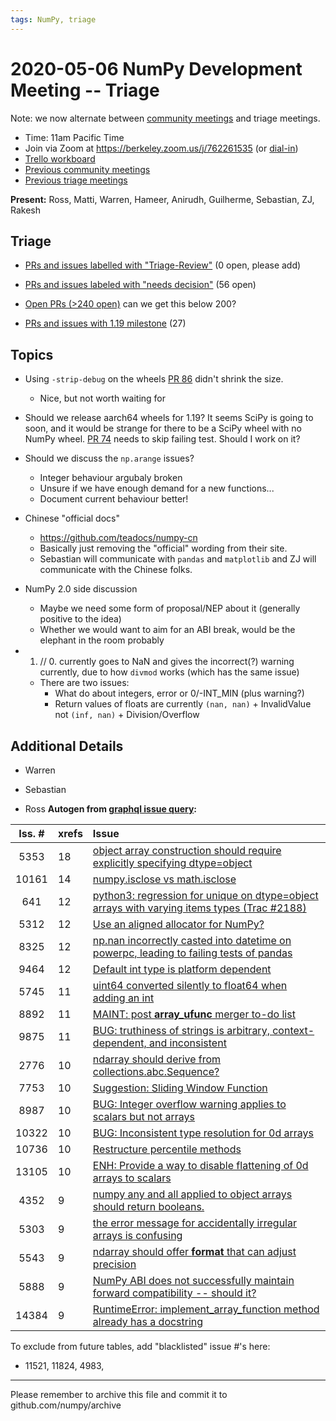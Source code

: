 ```yaml
---
tags: NumPy, triage
---
```


# 2020-05-06 NumPy Development Meeting -- Triage

Note: we now alternate between [community meetings](https://hackmd.io/76o-IxCjQX2mOXO_wwkcpg) and triage meetings.

- Time: 11am Pacific Time
- Join via Zoom at https://berkeley.zoom.us/j/762261535 (or [dial-in](https://berkeley.zoom.us/u/aC3ENhycM))
- [Trello workboard](https://trello.com/b/Azg4fYZH/numpy-at-bids)
- [Previous community meetings](https://github.com/numpy/archive/tree/master/status_meetings)
- [Previous triage meetings](https://github.com/numpy/archive/tree/master/triage_meetings)


**Present:** Ross, Matti, Warren, Hameer, Anirudh, Guilherme, Sebastian, ZJ, Rakesh


## Triage

- [PRs and issues labelled with "Triage-Review"](https://github.com/numpy/numpy/labels/Triage-review) (0 open, please add)

- [PRs and issues labeled with "needs decision"](https://github.com/numpy/numpy/labels/54%20-%20Needs%20decision) (56 open)

- [Open PRs (>240 open)](https://github.com/numpy/numpy/pulls) can we get this below 200?

- [PRs and issues with 1.19 milestone](https://github.com/numpy/numpy/milestones/1.19.0%20release) (27)



## Topics

- Using `-strip-debug` on the wheels [PR 86](https://github.com/MacPython/numpy-wheels/pull/86) didn't shrink the size.
  - Nice, but not worth waiting for

- Should we release aarch64 wheels for 1.19? It seems SciPy is going to soon, and it would be strange for there to be a SciPy wheel with no NumPy wheel. [PR 74](https://github.com/MacPython/numpy-wheels/pull/74) needs to skip failing test. Should I work on it?

- Should we discuss the `np.arange` issues?
  - Integer behaviour argubaly broken
  - Unsure if we have enough demand for a new functions...
  - Document current behaviour better!

- Chinese "official docs"
  - https://github.com/teadocs/numpy-cn
  - Basically just removing the "official" wording from their site.
  - Sebastian will communicate with `pandas` and `matplotlib` and ZJ will communicate with the Chinese folks.

- NumPy 2.0 side discussion
  - Maybe we need some form of proposal/NEP about it (generally positive to the idea)
  - Whether we would want to aim for an ABI break, would be the elephant in the room probably

- 1. // 0. currently goes to NaN and gives the incorrect(?) warning currently, due to how `divmod` works (which has the same issue)
  - There are two issues: 
    - What do about integers, error or 0/-INT_MIN (plus warning?)
    - Return values of floats are currently ``(nan, nan)`` + InvalidValue not ``(inf, nan)`` + Division/Overflow


## Additional Details

- Warren

- Sebastian


- Ross
  **Autogen from [graphql issue query](https://github.com/rossbar/github_graphql):**

| Iss. \# | xrefs | Issue                                                                                                                                    |
|:-------:|:----- |:---------------------------------------------------------------------------------------------------------------------------------------- |
|  5353   | 18    | [object array construction should require explicitly specifying dtype=object](https://github.com/numpy/numpy/issues/5353)                |
|  10161  | 14    | [numpy.isclose vs math.isclose](https://github.com/numpy/numpy/issues/10161)                                                             |
|   641   | 12    | [python3: regression for unique on dtype=object arrays with varying items types (Trac #2188)](https://github.com/numpy/numpy/issues/641) |
|  5312   | 12    | [Use an aligned allocator for NumPy?](https://github.com/numpy/numpy/issues/5312)                                                        |
|  8325   | 12    | [np.nan incorrectly casted into datetime on powerpc, leading to failing tests of pandas](https://github.com/numpy/numpy/issues/8325)     |
|  9464   | 12    | [Default int type is platform dependent](https://github.com/numpy/numpy/issues/9464)                                                     |
|  5745   | 11    | [uint64 converted silently to float64 when adding an int](https://github.com/numpy/numpy/issues/5745)                                    |
|  8892   | 11    | [MAINT: post __array_ufunc__ merger to-do list](https://github.com/numpy/numpy/issues/8892)                                              |
|  9875   | 11    | [BUG: truthiness of strings is arbitrary, context-dependent, and inconsistent](https://github.com/numpy/numpy/issues/9875)               |
|  2776   | 10    | [ndarray should derive from collections.abc.Sequence?](https://github.com/numpy/numpy/issues/2776)                                       |
|  7753   | 10    | [Suggestion: Sliding Window Function](https://github.com/numpy/numpy/issues/7753)                                                        |
|  8987   | 10    | [BUG: Integer overflow warning applies to scalars but not arrays](https://github.com/numpy/numpy/issues/8987)                            |
|  10322  | 10    | [BUG: Inconsistent type resolution for 0d arrays](https://github.com/numpy/numpy/issues/10322)                                           |
|  10736  | 10    | [Restructure percentile methods](https://github.com/numpy/numpy/issues/10736)                                                            |
|  13105  | 10    | [ENH: Provide a way to disable flattening of 0d arrays to scalars](https://github.com/numpy/numpy/issues/13105)                          |
|  4352   | 9     | [numpy any and all applied to object arrays should return booleans.](https://github.com/numpy/numpy/issues/4352)                         |
|  5303   | 9     | [the error message for accidentally irregular arrays is confusing](https://github.com/numpy/numpy/issues/5303)                           |
|  5543   | 9     | [ndarray should offer __format__ that can adjust precision](https://github.com/numpy/numpy/issues/5543)                                  |
|  5888   | 9     | [NumPy ABI does not successfully maintain forward compatibility -- should it?](https://github.com/numpy/numpy/issues/5888)               |
|  14384  | 9     | [RuntimeError: implement_array_function method already has a docstring](https://github.com/numpy/numpy/issues/14384)




To exclude from future tables, add "blacklisted" issue \#'s here:

* 11521, 11824, 4983, 

---

Please remember to archive this file and commit it to github.com/numpy/archive

